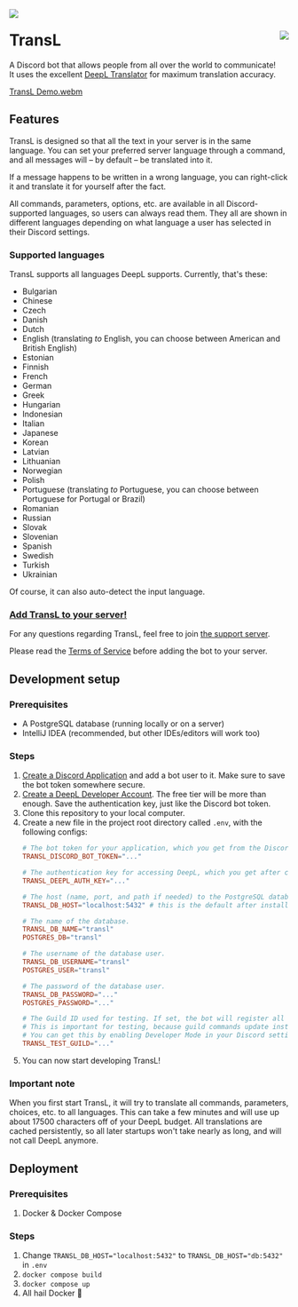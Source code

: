 <img src="https://cdn.discordapp.com/app-icons/1012790735151583302/434fa2f4e66cda479124b1e5ca890e6b.png?size=128" align="left">

# TransL [<img src="https://img.shields.io/endpoint?schemaVersion=1&label=Support%20me&color=FF424D&namedLogo=Patreon&style=for-the-badge&url=https://shieldsio-patreon.vercel.app/api/?username=Micha_ohne_el&type=pledges" align="right">](https://patreon.com/Micha_ohne_el)
A Discord bot that allows people from all over the world to communicate!  
It uses the excellent [DeepL Translator](https://deepl.com) for maximum translation accuracy.

[TransL Demo.webm](https://user-images.githubusercontent.com/68816703/192163260-4e2ed324-2d6f-4e15-a0d1-8999fcd789f6.webm)

## Features

TransL is designed so that all the text in your server is in the same language.
You can set your preferred server language through a command, and all messages will – by default – be translated into it.

If a message happens to be written in a wrong language, you can right-click it and translate it for yourself after the fact.

All commands, parameters, options, etc. are available in all Discord-supported languages, so users can always read them.
They all are shown in different languages depending on what language a user has selected in their Discord settings.

### Supported languages
TransL supports all languages DeepL supports. Currently, that's these:
*   Bulgarian
*   Chinese
*   Czech
*   Danish
*   Dutch
*   English (translating *to* English, you can choose between American and Βritish English)
*   Estonian
*   Finnish
*   French
*   German
*   Greek
*   Hungarian
*   Indonesian
*   Italian
*   Japanese
*   Korean
*   Latvian
*   Lithuanian
*   Norwegian
*   Polish
*   Portuguese (translating *to* Portuguese, you can choose between Portuguese for Portugal or Brazil)
*   Romanian
*   Russian
*   Slovak
*   Slovenian
*   Spanish
*   Swedish
*   Turkish
*   Ukrainian

Of course, it can also auto-detect the input language.

### [**Add TransL to your server!**](https://discord.com/api/oauth2/authorize?client_id=1012790735151583302&permissions=0&scope=bot%20applications.commands)

For any questions regarding TransL, feel free to join [the support server](https://discord.gg/99t5XMtjG9).

Please read the [Terms of Service](legal.md#terms-of-service) before adding the bot to your server.

## Development setup
### Prerequisites
*   A PostgreSQL database (running locally or on a server)
*   IntelliJ IDEA (recommended, but other IDEs/editors will work too)

### Steps
1.  [Create a Discord Application](https://discord.com/developers/applications) and add a bot user to it.
    Make sure to save the bot token somewhere secure.
2.  [Create a DeepL Developer Account](https://www.deepl.com/pro#developer). The free tier will be more than enough.
    Save the authentication key, just like the Discord bot token.
3.  Clone this repository to your local computer.
4.  Create a new file in the project root directory called `.env`, with the following configs:
    ```conf
    # The bot token for your application, which you get from the Discord Developer Portal after creating a bot account.
    TRANSL_DISCORD_BOT_TOKEN="..."

    # The authentication key for accessing DeepL, which you get after creating a DeepL Developer Account.
    TRANSL_DEEPL_AUTH_KEY="..."

    # The host (name, port, and path if needed) to the PostgreSQL database cluster.
    TRANSL_DB_HOST="localhost:5432" # this is the default after installing PostgreSQL locally

    # The name of the database.
    TRANSL_DB_NAME="transl"
    POSTGRES_DB="transl"

    # The username of the database user.
    TRANSL_DB_USERNAME="transl"
    POSTGRES_USER="transl"

    # The password of the database user.
    TRANSL_DB_PASSWORD="..."
    POSTGRES_PASSWORD="..."

    # The Guild ID used for testing. If set, the bot will register all commands only to this guild, instead of globally.
    # This is important for testing, because guild commands update instantly, as opposed to global commands, which take up to 1 hour.
    # You can get this by enabling Developer Mode in your Discord settings (under Advanced) and then right-clicking a guild.
    TRANSL_TEST_GUILD="..."
    ```
5.  You can now start developing TransL!

### Important note
When you first start TransL, it will try to translate all commands, parameters, choices, etc. to all languages.
This can take a few minutes and will use up about 17500 characters off of your DeepL budget.
All translations are cached persistently, so all later startups won't take nearly as long, and will not call DeepL anymore.

## Deployment
### Prerequisites
1.  Docker & Docker Compose

### Steps
1.  Change `TRANSL_DB_HOST="localhost:5432"` to `TRANSL_DB_HOST="db:5432"` in `.env`
2.  `docker compose build`
3.  `docker compose up`
4.  All hail Docker 🙏
